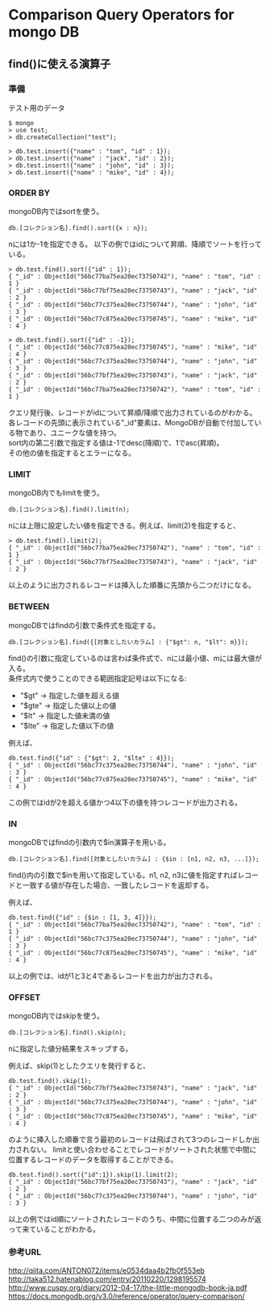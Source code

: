 # Comparison Query Operators for mongo DB

## find()に使える演算子
### 準備
テスト用のデータ

    $ mongo
    > use test;
    > db.createCollection("test");

    > db.test.insert({"name" : "tom", "id" : 1});
    > db.test.insert({"name" : "jack", "id" : 2});
    > db.test.insert({"name" : "john", "id" : 3});
    > db.test.insert({"name" : "mike", "id" : 4});

### ORDER BY
mongoDB内ではsortを使う。
```
db.[コレクション名].find().sort({x : n});  
```

nには1か-1を指定できる。
以下の例ではidについて昇順、降順でソートを行っている。

```
> db.test.find().sort({"id" : 1});
{ "_id" : ObjectId("56bc77ba75ea20ec73750742"), "name" : "tom", "id" : 1 }
{ "_id" : ObjectId("56bc77bf75ea20ec73750743"), "name" : "jack", "id" : 2 }
{ "_id" : ObjectId("56bc77c375ea20ec73750744"), "name" : "john", "id" : 3 }
{ "_id" : ObjectId("56bc77c875ea20ec73750745"), "name" : "mike", "id" : 4 }
```

```
> db.test.find().sort({"id" : -1});
{ "_id" : ObjectId("56bc77c875ea20ec73750745"), "name" : "mike", "id" : 4 }
{ "_id" : ObjectId("56bc77c375ea20ec73750744"), "name" : "john", "id" : 3 }
{ "_id" : ObjectId("56bc77bf75ea20ec73750743"), "name" : "jack", "id" : 2 }
{ "_id" : ObjectId("56bc77ba75ea20ec73750742"), "name" : "tom", "id" : 1 }
```

クエリ発行後、レコードがidについて昇順/降順で出力されているのがわかる。各レコードの先頭に表示されている"\_id"要素は、MongoDBが自動で付加している物であり、ユニークな値を持つ。  
sort内の第二引数で指定する値は-1でdesc(降順)で、1でasc(昇順)。  
その他の値を指定するとエラーになる。

### LIMIT
mongoDB内でもlimitを使う。
```
db.[コレクション名].find().limit(n);
```

nには上限に設定したい値を指定できる。例えば、limit(2)を指定すると、

```
> db.test.find().limit(2);
{ "_id" : ObjectId("56bc77ba75ea20ec73750742"), "name" : "tom", "id" : 1 }
{ "_id" : ObjectId("56bc77bf75ea20ec73750743"), "name" : "jack", "id" : 2 }
```

以上のように出力されるレコードは挿入した順番に先頭から二つだけになる。

### BETWEEN
mongoDBではfindの引数で条件式を指定する。

```
db.[コレクション名].find({[対象としたいカラム] : {"$gt": n, "$lt": m}});
```
find()の引数に指定しているのは言わば条件式で、nには最小値、mには最大値が入る。  
条件式内で使うことのできる範囲指定記号は以下になる:  
- "$gt" → 指定した値を超える値
- "$gte" -> 指定した値以上の値
- "$lt" → 指定した値未満の値
- "$lte" → 指定した値以下の値

例えば、

```
db.test.find({"id" : {"$gt": 2, "$lte" : 4}});
{ "_id" : ObjectId("56bc77c375ea20ec73750744"), "name" : "john", "id" : 3 }
{ "_id" : ObjectId("56bc77c875ea20ec73750745"), "name" : "mike", "id" : 4 }
```
この例ではidが2を超える値かつ4以下の値を持つレコードが出力される。

### IN
mongoDBではfindの引数内で$in演算子を用いる。

```
db.[コレクション名].find([対象としたいカラム] : {$in : [n1, n2, n3, ...]});
```
find()内の引数で$inを用いて指定している。n1, n2, n3に値を指定すればレコードと一致する値が存在した場合、一致したレコードを返却する。

例えば、
```
db.test.find({"id" : {$in : [1, 3, 4]}});
{ "_id" : ObjectId("56bc77ba75ea20ec73750742"), "name" : "tom", "id" : 1 }
{ "_id" : ObjectId("56bc77c375ea20ec73750744"), "name" : "john", "id" : 3 }
{ "_id" : ObjectId("56bc77c875ea20ec73750745"), "name" : "mike", "id" : 4 }
```
以上の例では、idが1と3と4であるレコードを出力が出力される。

### OFFSET
mongoDB内ではskipを使う。
```
db.[コレクション名].find().skip(n);
```
nに指定した値分結果をスキップする。

例えば、skip(1)としたクエリを発行すると、
```
db.test.find().skip(1);
{ "_id" : ObjectId("56bc77bf75ea20ec73750743"), "name" : "jack", "id" : 2 }
{ "_id" : ObjectId("56bc77c375ea20ec73750744"), "name" : "john", "id" : 3 }
{ "_id" : ObjectId("56bc77c875ea20ec73750745"), "name" : "mike", "id" : 4 }
```

のように挿入した順番で言う最初のレコードは飛ばされて3つのレコードしか出力されない。
limitと使い合わせることでレコードがソートされた状態で中間に位置するレコードのデータを取得することができる。
```
db.test.find().sort({"id":1}).skip(1).limit(2);
{ "_id" : ObjectId("56bc77bf75ea20ec73750743"), "name" : "jack", "id" : 2 }
{ "_id" : ObjectId("56bc77c375ea20ec73750744"), "name" : "john", "id" : 3 }
```

以上の例ではid順にソートされたレコードのうち、中間に位置する二つのみが返って来ていることがわかる。

### 参考URL
http://qiita.com/ANTON072/items/e0534daa4b2fb0f553eb
http://taka512.hatenablog.com/entry/20110220/1298195574
http://www.cuspy.org/diary/2012-04-17/the-little-mongodb-book-ja.pdf
https://docs.mongodb.org/v3.0/reference/operator/query-comparison/
